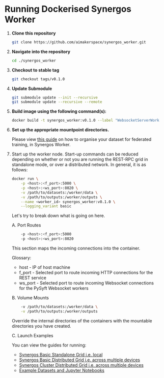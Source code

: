 # Running Dockerised Synergos Worker

1) **Clone this repository**
    ```bash
    git clone https://github.com/aimakerspace/synergos_worker.git
    ```

2) **Navigate into the repository**
    ```bash
    cd ./synergos_worker
    ```
 
3) **Checkout to stable tag**
    ```bash
    git checkout tags/v0.1.0
    ```
     
3) **Update Submodule**
    ```bash
    git submodule update --init --recursive
    git submodule update --recursive --remote
    ```

3) **Build image using the following command(s):** 
    ```bash
    docker build -t synergos_worker:v0.1.0 --label "WebsocketServerWorker" .
    ```

4) **Set up the appropriate mountpoint directories.**

    Please view [this guide](https://docs.synergos.ai/DatasetStructure.html) on how to organise your dataset for federated training, in Synergos Worker.

5) Start up the worker node. Start-up commands can be reduced depending on whether or not you are running the REST-RPC grid in standalone mode, or over a distributed network. In general, it is as follows: 
    ```bash
    docker run \
        -p <host>:<f_port>:5000 \
        -p <host>:<ws_port>:8020 \
        -v /path/to/datasets:/worker/data \
        -v /path/to/outputs:/worker/outputs \
        --name <worker_id> synergos_worker:v0.1.0 \
        --logging_variant basic
    ```

    Let's try to break down what is going on here.

    A. Port Routes
    ```bash
        -p <host>:<f_port>:5000
        -p <host>:<ws_port>:8020
    ```

    This section maps the incoming connections into the container. 
    
    <!-- In the REST-RPC worker, the 2 main services hosted are:
        
    1. Static REST service

        * Driven by Flask
        * Receives triggers from REST-RPC TTP

    2. Dynamically initialised websocket connection

        * Primarily used by PySyft workers for finetuned federated orchestration.
        * Only active when WSSWs have been initialised by TTP's `"Initialise"` trigger
        * Deactivates when WSSWs have been destroyed by TTP's `"Terminate"` trigger -->

    Glossary:
     
    * host - IP of host machine
    * f_port - Selected port to route incoming HTTP connections for the REST service
    * ws_port - Selected port to route incoming Websocket connections for the PySyft Websocket workers

    B. Volume Mounts
    ```bash
        -v /path/to/datasets:/worker/data \
        -v /path/to/outputs:/worker/outputs
    ```

    Override the internal directories of the containers with the mountable directories you have created.

    C. Launch Examples
    
    You can view the guides for running:
    - [Synergos Basic Standalone Grid i.e. local](https://docs.synergos.ai/BasicRunLocal.html)
    - [Synergos Basic Distributed Grid i.e. across multiple devices](https://docs.synergos.ai/BasicRunDistributed.html)
    - [Synergos Cluster Distributed Grid i.e. across multiple devices](https://docs.synergos.ai/ClusterRunDistributed.html)
    - [Example Datasets and Jupyter Notebooks](https://github.com/aimakerspace/Synergos/tree/master/examples)
    
    <!-- Here are some examples to get you started. 
    
    I. Standalone Grid (i.e. local)

    > <font color='turquoise'>**docker run <br> -v /path/to/datasets:/worker/data <br> -v /path/to/customised/dependencies:/worker/custom <br> -v /path/to/outputs:/worker/outputs <br> --name <worker_id> worker:pysyft_demo**</font>
     
    In a standalone grid, docker's bridge network automatically assigns an IP to each container. This means that each container has a unique IP and thus is not required to perform port routing.

    > To find your container IDs, use either <br>`docker inspect -f '{{range .NetworkSettings.Networks}}{{.IPAddress}}{{end}}' container_name_or_id` for modern version of docker, or <br>`docker inspect --format '{{ .NetworkSettings.IPAddress }}' container_name_or_id` for the previous versions.

    II. Distributed Servers (i.e. across multiple devices)

    > <font color='turquoise'>**docker run <br><font color='red'>-p <host\>:<f_port\>:5000 <br> -p <host\>:<ws_port\>:8020</font><br><font color='orange'>-v /path/to/datasets:/worker/data <br> -v /path/to/customised/dependencies:/worker/custom <br> -v /path/to/outputs:/worker/outputs</font><br> --name <worker_id> worker:pysyft_demo**</font>

    For a guided tutorial, 
    1. Download worker inputs [here](https://drive.google.com/drive/folders/1hSoOq1z-Lo3w-qUrFbsoPITzIyYWivvD?usp=sharing)
    2. Download test datasets [here](https://drive.google.com/drive/folders/19C9m6XEPHeEMIwmPRajX5-UBNujGOdtM?usp=sharing)
    3. Refer to this [guide](https://gitlab.int.aisingapore.org/aims/federatedlearning/fedlearn-prototype/-/wikis/PySyft/How-to-run-jobs-in-PySyft).
    A. Datasets

    > <font color='turquoise'>**/datasets <br>&ensp;&ensp;&ensp;&ensp; <font color='red'>/tabular <br>&ensp;&ensp;&ensp;&ensp;&ensp;&ensp;&ensp;&ensp; metadata.json <br>&ensp;&ensp;&ensp;&ensp;&ensp;&ensp;&ensp;&ensp; tabular_data.csv <br>&ensp;&ensp;&ensp;&ensp;&ensp;&ensp;&ensp;&ensp; schema.json</font><br>&ensp;&ensp;&ensp;&ensp; <font color='orange'>/image <br>&ensp;&ensp;&ensp;&ensp;&ensp;&ensp;&ensp;&ensp; metadata.json <br>&ensp;&ensp;&ensp;&ensp;&ensp;&ensp;&ensp;&ensp; /label_class_0 <br>&ensp;&ensp;&ensp;&ensp;&ensp;&ensp;&ensp;&ensp;&ensp;&ensp;&ensp;&ensp; image_1.png <br>&ensp;&ensp;&ensp;&ensp;&ensp;&ensp;&ensp;&ensp;&ensp;&ensp;&ensp;&ensp; image_2.png <br>&ensp;&ensp;&ensp;&ensp;&ensp;&ensp;&ensp;&ensp;&ensp;&ensp;&ensp;&ensp; image_3.png <br>&ensp;&ensp;&ensp;&ensp;&ensp;&ensp;&ensp;&ensp; /label_class_1 <br>&ensp;&ensp;&ensp;&ensp;&ensp;&ensp;&ensp;&ensp;&ensp;&ensp;&ensp;&ensp; image_4.png <br>&ensp;&ensp;&ensp;&ensp;&ensp;&ensp;&ensp;&ensp;&ensp;&ensp;&ensp;&ensp; image_5.png <br>&ensp;&ensp;&ensp;&ensp;&ensp;&ensp;&ensp;&ensp;&ensp;&ensp;&ensp;&ensp; image_6.png <br>&ensp;&ensp;&ensp;&ensp;&ensp;&ensp;&ensp;&ensp; /label_class_2 <br>&ensp;&ensp;&ensp;&ensp;&ensp;&ensp;&ensp;&ensp;&ensp;&ensp;&ensp;&ensp; image_7.png <br>&ensp;&ensp;&ensp;&ensp;&ensp;&ensp;&ensp;&ensp;&ensp;&ensp;&ensp;&ensp; image_8.png <br>&ensp;&ensp;&ensp;&ensp;&ensp;&ensp;&ensp;&ensp;&ensp;&ensp;&ensp;&ensp; image_9.png</font> <br> &ensp;&ensp;&ensp;&ensp; <font color='violet'>/text <br>&ensp;&ensp;&ensp;&ensp;&ensp;&ensp;&ensp;&ensp; metadata.json <br>&ensp;&ensp;&ensp;&ensp;&ensp;&ensp;&ensp;&ensp; text_corpus.csv**</font></font>

    Notice that all datasets declared have the same `metadata.json` file? 2 main items must be specified there, namely `datatype` and `operations`. 

    ```
    # Three possible datatypes: ['tabular','image','text']
    
    eg. 
    
    {
        
        "datatype": "tabular",
        "operations": {...}
    }

    Operation options for Tabular data:
        seed: int = 42 
        boost_iter: int = 100
        thread_count: int = None

    Supported Operation options for Image data:
        use_grayscale: bool = True
        use_alpha: bool = False
        use_deepaugment: bool = True

    Supported Operation options for Text data:
        max_df: int = 30000
        max_features: int = 1000
        strip_accents: str = 'unicode'
        keep_html: bool = False
        keep_contractions: bool = False
        keep_punctuations: bool = False
        keep_numbers: bool = False
        keep_stopwords: bool = False
        spellcheck: bool = True
        lemmatize: bool = True
    ```

    Customised preprocessing operations can be specified by participants to augment different declared local datasets for better training efficiency. Note, every dataset declared MUST have a `metadata.json` residing in the same directory.

    I. Tabular Data

    <font color='red'>/tabular <br>&ensp;&ensp;&ensp;&ensp; metadata.json <br>&ensp;&ensp;&ensp;&ensp; tabular_data.csv <br>&ensp;&ensp;&ensp;&ensp; schema.json</font>

    All tabular data MUST be stored as a `.csv` file and have a `schema.json` file declared alongside it containing all the datatype mappings of each feature of the dataset.

    ```
    # Example contents of a schema.json file
    {
        "age": "int32",
        "sex": "category", 
        "cp": "category", 
        "trestbps": "int32", 
        "chol": "int32", 
        "fbs": "category", 
        "restecg": "category", 
        "thalach": "int32", 
        "exang": "category", 
        "oldpeak": "float64", 
        "slope": "category", 
        "ca": "category", 
        "thal": "category", 
        "target": "category"
    }
    ```

    II. Image Data

    <font color='orange'>/image <br>&ensp;&ensp;&ensp;&ensp; metadata.json <br>&ensp;&ensp;&ensp;&ensp; /label_class_0 <br>&ensp;&ensp;&ensp;&ensp;&ensp;&ensp;&ensp;&ensp; image_1.png <br>&ensp;&ensp;&ensp;&ensp;&ensp;&ensp;&ensp;&ensp; image_2.png <br>&ensp;&ensp;&ensp;&ensp;&ensp;&ensp;&ensp;&ensp; image_3.png <br>&ensp;&ensp;&ensp;&ensp;/label_class_1 <br>&ensp;&ensp;&ensp;&ensp;&ensp;&ensp;&ensp;&ensp; image_4.png <br>&ensp;&ensp;&ensp;&ensp;&ensp;&ensp;&ensp;&ensp; image_5.png <br>&ensp;&ensp;&ensp;&ensp;&ensp;&ensp;&ensp;&ensp; image_6.png <br>&ensp;&ensp;&ensp;&ensp; /label_class_2 <br>&ensp;&ensp;&ensp;&ensp;&ensp;&ensp;&ensp;&ensp; image_7.png <br>&ensp;&ensp;&ensp;&ensp;&ensp;&ensp;&ensp;&ensp; image_8.png <br>&ensp;&ensp;&ensp;&ensp;&ensp;&ensp;&ensp;&ensp; image_9.png</font>

    For image data, each image needs to be ordered according to their class labels. Common image types (eg. `.png`, `.gif`, `.jpg` etc.) are supported.

    III. Text Data

    <font color='violet'>/text <br>&ensp;&ensp;&ensp;&ensp; metadata.json <br>&ensp;&ensp;&ensp;&ensp; text_corpus.csv</font>

    Corpora MUST be declared as one or more `.csv` files with only 2 columns availble (i.e. `['text', 'target']`)

    B. Models (Used for SNN only)
    
    > <font color='turquoise'>**/models <br>&ensp;&ensp;&ensp;&ensp; /model_1 <br>&ensp;&ensp;&ensp;&ensp;&ensp;&ensp;&ensp;&ensp; structure.json <br>&ensp;&ensp;&ensp;&ensp;&ensp;&ensp;&ensp;&ensp; hyperparameters.json <br>&ensp;&ensp;&ensp;&ensp; /model_2 <br>&ensp;&ensp;&ensp;&ensp;&ensp;&ensp;&ensp;&ensp; structure.json <br>&ensp;&ensp;&ensp;&ensp;&ensp;&ensp;&ensp;&ensp; hyperparameters.json <br>&ensp;&ensp;&ensp;&ensp; /model_3 <br>&ensp;&ensp;&ensp;&ensp;&ensp;&ensp;&ensp;&ensp; structure.json <br>&ensp;&ensp;&ensp;&ensp;&ensp;&ensp;&ensp;&ensp; hyperparameters.json**</font>

    In Split Neural Networks (SNN), each participant is first expected to train and optimise a local model on the dataset they have declared. 
    
    The model architecture **MUST** be declared in the `"structure.json"`. Here is an example of the achitecture declaration for a simple 2-layer neural network: 
    
    ```
    [
        {
            "activation": "sigmoid",
            "is_input": True,
            "l_type": "Linear",
            "structure": {
                "bias": True,
                "in_features": 15,
                "out_features": 100
            }
        },
        {
            "activation": "sigmoid",
            "is_input": True,
            "l_type": "Linear",
            "structure": {
                "bias": True,
                "in_features": 100,
                "out_features": 1
            }
        }
    ]
    ```

    * `activation` - Any activation function found in the PyTorch's `torch.nn.functional` module
    * `is_input` - Indicates if the current layer is an input layer. If a layer is an input layer, it is considered to be "wobbly" layer, meaning that the in-features may be modified automatically to accomodate changes in input structure post-alignment.
    * `l_type` - Type of layer to be used that can be found in PyTorch's `torch.nn` module. Here, the string specified corresponds to the EXACT layer class name intended to be used (eg. `torch.nn.Conv1` translates to `"Conv1"`)
    * `structure` - Any input parameters accepted in the layer class specified in `l_type`

    If declared properly, the model architecture will be parsed by an internal model-decoding module, after which the resultant model will be loaded into the  WebsocketServerWorker (WSSW).

    The optimal hyperparameter set used to obtain the best model performance **MUST** be declared in the `"structure.json"`. Here's a sample of what a hyperparameter set declaration looks like:

    ```
    {
        "batch_size": 32,
        "rounds": 2,
        "epochs": 1,
        "lr": 0.2,
        "weight_decay": 0.02,
        "mu": 0.15,
        "l1_lambda": 0.2,
        "l2_lambda": 0.3,
        "patience": 2,
        "delta": 0.0001
    }
    ```


    C. Customised Dependencies
    
    > <font color='turquoise'>**/custom <br><font color='red'>&ensp;&ensp;&ensp;&ensp; /nltk_data <br>&ensp;&ensp;&ensp;&ensp;&ensp;&ensp;&ensp;&ensp; /chunkers <br>&ensp;&ensp;&ensp;&ensp;&ensp;&ensp;&ensp;&ensp;&ensp;&ensp;&ensp;&ensp; < insert chunker resources here > <br>&ensp;&ensp;&ensp;&ensp;&ensp;&ensp;&ensp;&ensp; /corpora <br>&ensp;&ensp;&ensp;&ensp;&ensp;&ensp;&ensp;&ensp;&ensp;&ensp;&ensp;&ensp; stopwords.zip <br>&ensp;&ensp;&ensp;&ensp;&ensp;&ensp;&ensp;&ensp;&ensp;&ensp;&ensp;&ensp; wordnet.zip <br>&ensp;&ensp;&ensp;&ensp;&ensp;&ensp;&ensp;&ensp; /grammars <br>&ensp;&ensp;&ensp;&ensp;&ensp;&ensp;&ensp;&ensp;&ensp;&ensp;&ensp;&ensp; < insert grammar resources here ><br>&ensp;&ensp;&ensp;&ensp;&ensp;&ensp;&ensp;&ensp; /help <br>&ensp;&ensp;&ensp;&ensp;&ensp;&ensp;&ensp;&ensp;&ensp;&ensp;&ensp;&ensp; < insert help resources here > <br>&ensp;&ensp;&ensp;&ensp;&ensp;&ensp;&ensp;&ensp; /misc <br>&ensp;&ensp;&ensp;&ensp;&ensp;&ensp;&ensp;&ensp;&ensp;&ensp;&ensp;&ensp; < insert miscellaneous resources here > <br>&ensp;&ensp;&ensp;&ensp;&ensp;&ensp;&ensp;&ensp; /models <br>&ensp;&ensp;&ensp;&ensp;&ensp;&ensp;&ensp;&ensp;&ensp;&ensp;&ensp;&ensp; < insert model resources here > <br>&ensp;&ensp;&ensp;&ensp;&ensp;&ensp;&ensp;&ensp; /sentiment <br>&ensp;&ensp;&ensp;&ensp;&ensp;&ensp;&ensp;&ensp;&ensp;&ensp;&ensp;&ensp; < insert sentiment resources here > <br>&ensp;&ensp;&ensp;&ensp;&ensp;&ensp;&ensp;&ensp; /stemmers <br>&ensp;&ensp;&ensp;&ensp;&ensp;&ensp;&ensp;&ensp;&ensp;&ensp;&ensp;&ensp; < insert stemmer resources here > <br>&ensp;&ensp;&ensp;&ensp;&ensp;&ensp;&ensp;&ensp; /taggers <br>&ensp;&ensp;&ensp;&ensp;&ensp;&ensp;&ensp;&ensp;&ensp;&ensp;&ensp;&ensp; < insert tagger resources here > <br>&ensp;&ensp;&ensp;&ensp;&ensp;&ensp;&ensp;&ensp; /tokenizers <br>&ensp;&ensp;&ensp;&ensp;&ensp;&ensp;&ensp;&ensp;&ensp;&ensp;&ensp;&ensp; punkt.zip</font><br>&ensp;&ensp;&ensp;&ensp;<font color='orange'>/spacy <br>&ensp;&ensp;&ensp;&ensp;&ensp;&ensp;&ensp;&ensp; en_core_web_sm-X.X.X.tar.gz <br>&ensp;&ensp;&ensp;&ensp;&ensp;&ensp;&ensp;&ensp; en_core_web_md-X.X.X.tar.gz <br>&ensp;&ensp;&ensp;&ensp;&ensp;&ensp;&ensp;&ensp; en_core_web_lg-X.X.X.tar.gz</font><br>&ensp;&ensp;&ensp;&ensp; <font color='violet'>/symspell <br>&ensp;&ensp;&ensp;&ensp;&ensp;&ensp;&ensp;&ensp; XXX_dictionary_XXX.txt <br>&ensp;&ensp;&ensp;&ensp;&ensp;&ensp;&ensp;&ensp; XXX_bigram_XXX.txt**</font></font>

    For natural language processing mechanisms, the 3 main drivers are:

    1. [NLTK](https://www.nltk.org) - General preprocessing 

        All customisable NLTK backend packages can be found [here](http://www.nltk.org/nltk_data/).

        > Installation - Simply download the .zip resource of your choice and place them in the correct `nltk` sub-folder! (No need to unzip!)

    2. [Spacy](https://spacy.io) - Topic Modelling

        All the latest customisable Spacy dictionaries can be found [here](https://github.com/explosion/spacy-models/releases)

        > Installation - Simply download the .tar.gz distribution package, and place them in the `spacy` directory

    3. [SymSpell](https://github.com/wolfgarbe/SymSpell) - AutoML word spellcheck + correction

        > Installation - 2 core dictionaries that are required for SymSpell can be downloaded from their repository. Download the core frequency dictionary [here](https://raw.githubusercontent.com/mammothb/symspellpy/master/symspellpy/frequency_dictionary_en_82_765.txt). Download the frequency bigram dictionaries [here](https://raw.githubusercontent.com/mammothb/symspellpy/master/symspellpy/frequency_bigramdictionary_en_243_342.txt). For more indepth customisation, visit this [page](https://symspellpy.readthedocs.io/en/latest/users/installing.html)

    [Note: Future customisations will also be inserted here and under go the same manner of installation, so you can expect that any new dependency customisations will be routed here as well.]

    D. Outputs
    
    > <font color='turquoise'>**/outputs <br>&ensp;&ensp;&ensp;&ensp;< no structural requirements >**</font>

    There are no structural requirements for the `outputs` directory. This internal directory is meant to be overridden by your own data directory (refer to section 5 for more information)

6) Payload Submissions

    In order for the TTP to complete the connection, these are 3 payloads that MUST be submitted to the TTP's REST service and they are as follows:

    A. Server Information

        {
            "id": participant_id,   # any user-defined string ID
            "host": <host>,         # IP of server
            "port": <ws_port>,      # Assigned websocket port
            "log_msgs": False,      # Toggles PySyft logging
            "verbose": False,       # Toggles PySyft logging's verbosity
            "f_port": <f_port>      # Assigned REST port
        }

    B. Role Information 

        # 3 possible roles - ['arbiter', 'host', 'guest']
        {"role": "guest"}   

    C. Data Tags

    Data tags are the root filepath tokens that lead to the declared dataset's directory structure. 
    
    For example, if `-v /tabular:/worker/data` was the mount command where the directory structure of `/tabular` is

    ><font color='red'>/tabular<br>&ensp;&ensp;&ensp;&ensp;/train<br>&ensp;&ensp;&ensp;&ensp;&ensp;&ensp;&ensp;&ensp; metadata.json <br>&ensp;&ensp;&ensp;&ensp;&ensp;&ensp;&ensp;&ensp; tabular_data.csv <br>&ensp;&ensp;&ensp;&ensp;&ensp;&ensp;&ensp;&ensp; schema.json<br>&ensp;&ensp;&ensp;&ensp;/evaluate<br>&ensp;&ensp;&ensp;&ensp;&ensp;&ensp;&ensp;&ensp; metadata.json <br>&ensp;&ensp;&ensp;&ensp;&ensp;&ensp;&ensp;&ensp; tabular_data.csv <br>&ensp;&ensp;&ensp;&ensp;&ensp;&ensp;&ensp;&ensp; schema.json<br>&ensp;&ensp;&ensp;&ensp;/predict<br>&ensp;&ensp;&ensp;&ensp;&ensp;&ensp;&ensp;&ensp; metadata.json <br>&ensp;&ensp;&ensp;&ensp;&ensp;&ensp;&ensp;&ensp; tabular_data.csv <br>&ensp;&ensp;&ensp;&ensp;&ensp;&ensp;&ensp;&ensp; schema.json</font>
    
    The corresponding tag payload declarations will be as follows: 

        # Training and evaluation data declaration
        { 
            "train": [["train"]],
            "evaluate": [["evaluate"]]
        } 

        # Participant-driven prediction
        {
            "dockerised": True,
            "tags": {
                project_id: [["predict"]]
        }  -->